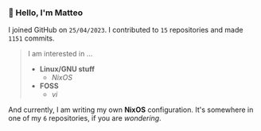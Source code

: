 ### 👋 Hello, I'm Matteo

I joined GitHub on `25/04/2023`.
I contributed to `15` repositories and made `1151` commits.

> I am interested in ...
> 
> - **Linux/GNU stuff**
>     - *NixOS*
> - **FOSS**
>   - *vi*

And currently, I am writing my own **NixOS** configuration. It's somewhere in one of my `6` repositories, if you are *wondering*.
